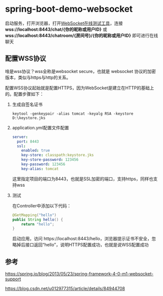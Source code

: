# spring-boot-demo-websocket

启动服务，打开浏览器，打开[WebSocket在线测试工具](http://www.websocket-test.com/)，连接 **wss://localhost:8443/chat/{你的昵称或用户ID}** 或 **wss://localhost:8443/chatroom/{房间号}/{你的昵称或用户ID}** 即可进行在线聊天

## 配置WSS协议

啥是wss协议？wss全称是websocket secure，也就是 websocket 协议的加密版本，类似与https与http的关系。

配置WSS协议起始就是配置HTTPS，因为WebSocket是建立在HTTP的基础上的。配置步骤如下：

1. 生成自签名证书

   ```shell
   keytool -genkeypair -alias tomcat -keyalg RSA -keystore D:\keystore.jks
   ```

2. application.yml配置文件配置

   ```yml
   server:
     port: 8443
     ssl:
       enabled: true
       key-store: classpath:keystore.jks
       key-store-password: 123456
       key-password: 123456
       key-alias: tomcat
   
   ```

   这里指定项目的端口为8443，也就是SSL加密的端口，支持https，同样也支持wss
   
3. 测试

   在Controller中添加以下代码：

   ```java
   @GetMapping("hello")
   public String hello() {
       return "hello";
   }
   ```

   启动应用，访问 https://localhost:8443/hello，浏览器提示证书不安全，忽略掉后接口返回“hello”，说明HTTPS配置成功，也就是说WSS配置成功

## 参考

https://spring.io/blog/2013/05/23/spring-framework-4-0-m1-websocket-support

https://blog.csdn.net/u012977315/article/details/84944708